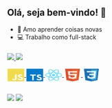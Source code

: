 ## Olá, seja bem-vindo! 🚀
- 📖 Amo aprender coisas novas
- 💻 Trabalho como full-stack
  
###
 <div>
  <a href="https://github.com/marcosparrotto">
  <img height="160em" src="https://github-readme-stats.vercel.app/api?username=marcosparrotto&show_icons=true&theme=tokyonight&include_all_commits=true&count_private=true"/>
  <img height="160em" src="https://github-readme-stats.vercel.app/api/top-langs/?username=marcosparrotto&layout=compact&langs_count=7&theme=tokyonight"/>
</div>
<div style="display: inline_block"><br>
  <img align="center" alt="Mbp-Js" height="30" width="40" src="https://raw.githubusercontent.com/devicons/devicon/master/icons/javascript/javascript-plain.svg">
  <img align="center" alt="Mbp-Ts" height="30" width="40" src="https://raw.githubusercontent.com/devicons/devicon/master/icons/typescript/typescript-plain.svg">
  <img align="center" alt="Mbp-React" height="30" width="40" src="https://raw.githubusercontent.com/devicons/devicon/master/icons/react/react-original.svg">
  <img align="center" alt="Mbp-HTML" height="30" width="40" src="https://raw.githubusercontent.com/devicons/devicon/master/icons/html5/html5-original.svg">
  <img align="center" alt="Mbp-CSS" height="30" width="40" src="https://raw.githubusercontent.com/devicons/devicon/master/icons/css3/css3-original.svg">
</div>
  
  ##
 
<div> 
 <a href="https://www.linkedin.com/in/marcos-parrotto" target="_blank"><img src="https://img.shields.io/badge/-LinkedIn-%230077B5?style=for-the-badge&logo=linkedin&logoColor=white" target="_blank"></a> 
  <a href = "mailto:marcosparrotto@gmail.com"><img src="https://img.shields.io/badge/-Gmail-%23333?style=for-the-badge&logo=gmail&logoColor=red" target="_blank"></a>
   
</div>
